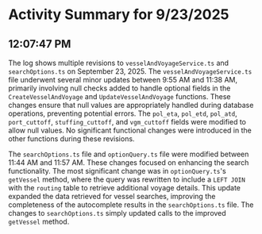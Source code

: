 # Activity Summary for 9/23/2025

## 12:07:47 PM
The log shows multiple revisions to `vesselAndVoyageService.ts` and `searchOptions.ts` on September 23, 2025.  The  `vesselAndVoyageService.ts` file underwent several minor updates between 9:55 AM and 11:38 AM, primarily involving null checks added to handle optional fields in the `CreateVesselAndVoyage` and `UpdateVesselAndVoyage` functions. These changes ensure that null values are appropriately handled during database operations, preventing potential errors.  The `pol_eta`, `pol_etd`, `pol_atd`, `port_cuttoff`, `stuffing_cuttoff`, and `vgm_cuttoff` fields were modified to allow null values.  No significant functional changes were introduced in the other functions during these revisions.


The `searchOptions.ts` file and `optionQuery.ts` file were modified between 11:44 AM and 11:57 AM.  These changes focused on enhancing the search functionality. The most significant change was in `optionQuery.ts`'s `getVessel` method, where the query was rewritten to include a `LEFT JOIN` with the `routing` table to retrieve additional voyage details. This update  expanded the data retrieved for vessel searches, improving the completeness of the autocomplete results in the `searchOptions.ts` file.  The changes to  `searchOptions.ts`  simply updated calls to the improved `getVessel` method.
